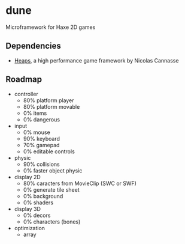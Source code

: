 dune
===

Microframework for Haxe 2D games


Dependencies
---
* [Heaps](https://github.com/ncannasse/heaps), a high performance game framework by Nicolas Cannasse

	
Roadmap
---
* controller
	* 80% platform player
	* 80% platform movable
	* 0% items
	* 0% dangerous
* input
	* 0% mouse
	* 90% keyboard
	* 70% gamepad
	* 0% editable controls
* physic
	* 90% collisions
	* 0% faster object physic
* display 2D
	* 80% caracters from MovieClip (SWC or SWF)
	* 0% generate tile sheet
	* 0% background
	* 0% shaders
* display 3D
	* 0% decors
	* 0% characters (bones)
* optimization
	* array